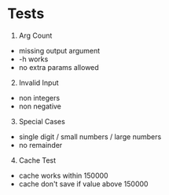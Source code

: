 # Tests

1. Arg Count
* missing output argument
* -h works
* no extra params allowed

2. Invalid Input
* non integers
* non negative

3. Special Cases
* single digit / small numbers / large numbers
* no remainder

4. Cache Test
* cache works within 150000
* cache don't save if value above 150000
